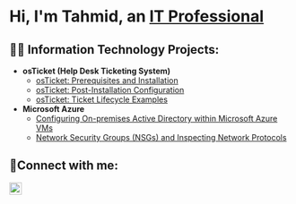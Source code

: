<h1>Hi, I'm Tahmid, an <a href="https://linkedin.com/in/Josh">IT Professional</a></h1>

<h2>👨‍💻 Information Technology Projects:</h2>

- <b>osTicket (Help Desk Ticketing System)</b>
  - [osTicket: Prerequisites and Installation](https://github.com/tahmidur-rahman123/osticket-prereqs)
  - [osTicket: Post-Installation Configuration](https://github.com/tahmidur-rahman123/post-install-config)
  - [osTicket: Ticket Lifecycle Examples](https://github.com/tahmidur-rahman123/ticket-lifecycle)
- <b>Microsoft Azure</b>
  - [Configuring On-premises Active Directory within Microsoft Azure VMs](https://github.com/tahmidur-rahman123/configure-ad)
  - [Network Security Groups (NSGs) and Inspecting Network Protocols](https://github.com/joshmadakorcc/azure-network-protocols)

<h2>🤳Connect with me:</h2>


[<img align="left" alt="Josh | LinkedIn" width="22px" src="https://cdn.jsdelivr.net/npm/simple-icons@v3/icons/linkedin.svg" />][linkedin]



[linkedin]: https://linkedin.com/in/Josh
